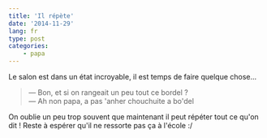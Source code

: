 ```yaml
---
title: 'Il répète'
date: '2014-11-29'
lang: fr
type: post
categories:
    - papa
---
```


Le salon est dans un état incroyable, il est temps de faire quelque chose...

> — Bon, et si on rangeait un peu tout ce bordel ?  
> — Ah non papa, a pas 'anher chouchuite a bo'del

On oublie un peu trop souvent que maintenant il peut répéter tout ce qu'on dit ! Reste à espérer qu'il ne ressorte pas ça à l'école :/
